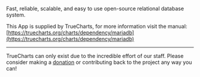 Fast, reliable, scalable, and easy to use open-source relational database system.

This App is supplied by TrueCharts, for more information visit the manual: [https://truecharts.org/charts/dependency/mariadb](https://truecharts.org/charts/dependency/mariadb)

---

TrueCharts can only exist due to the incredible effort of our staff.
Please consider making a [donation](https://truecharts.org/sponsor) or contributing back to the project any way you can!
